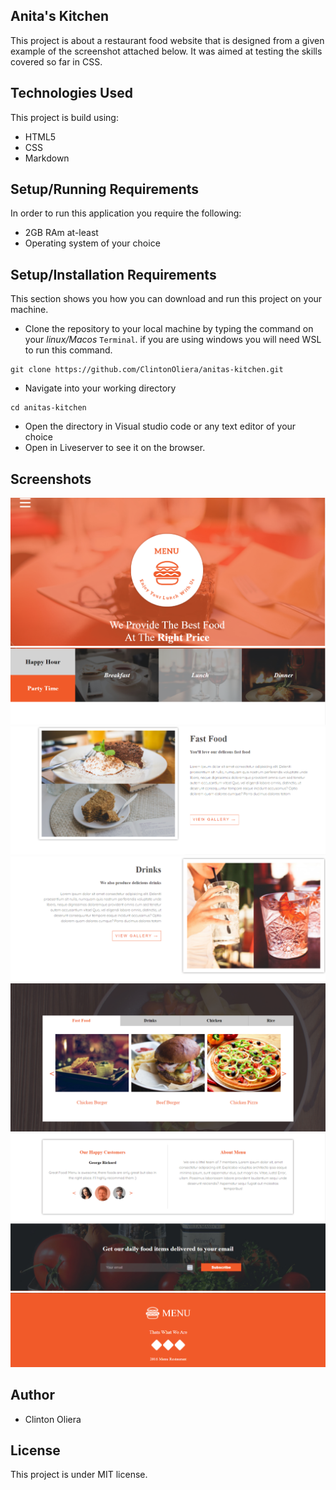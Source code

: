 ## Anita's Kitchen
This project is about a restaurant food website that is designed from a given example of the screenshot attached below. It was aimed at testing the skills covered so far in CSS.


## Technologies Used
This project is build using:
* HTML5
* CSS
* Markdown

## Setup/Running Requirements

In order to run this application you require the following:
* 2GB RAm at-least
* Operating system of your choice

## Setup/Installation Requirements
This section shows you how you can download and run this project on your machine.
* Clone the repository to your local machine by typing the command on your *linux/Macos* `Terminal`. if you are using windows you will need WSL to run this command.
```
git clone https://github.com/ClintonOliera/anitas-kitchen.git

```
* Navigate into your working directory

```
cd anitas-kitchen

```
* Open the directory in Visual studio code or any text editor of your choice
* Open in Liveserver to see it on the browser.

## Screenshots
             
  ![Alt](img/screenshots/Capture-an-1.PNG)  
  ![Alt](img/screenshots/Capture-an-2.PNG)
  ![Alt](img/screenshots/Capture-an-3.PNG)
  ![Alt](img/screenshots/Capture-an-4.PNG)
  ![Alt](img/screenshots/Capture-an-5.PNG)
  ![Alt](img/screenshots/Capture-an-6.PNG)
  ![Alt](img/screenshots/Capture-an-7.PNG)
  ![Alt](img/screenshots/Capture-an-8.PNG)

## Author
* Clinton Oliera

## License
This project is under MIT license.